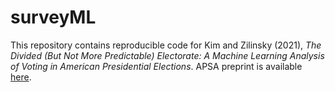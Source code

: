# surveyML

This repository contains reproducible code for Kim and Zilinsky (2021), *The Divided (But Not More Predictable) Electorate: A Machine Learning Analysis of Voting in American Presidential Elections*. APSA preprint is available [here](https://doi.org/10.33774/apsa-2021-45w3m).
